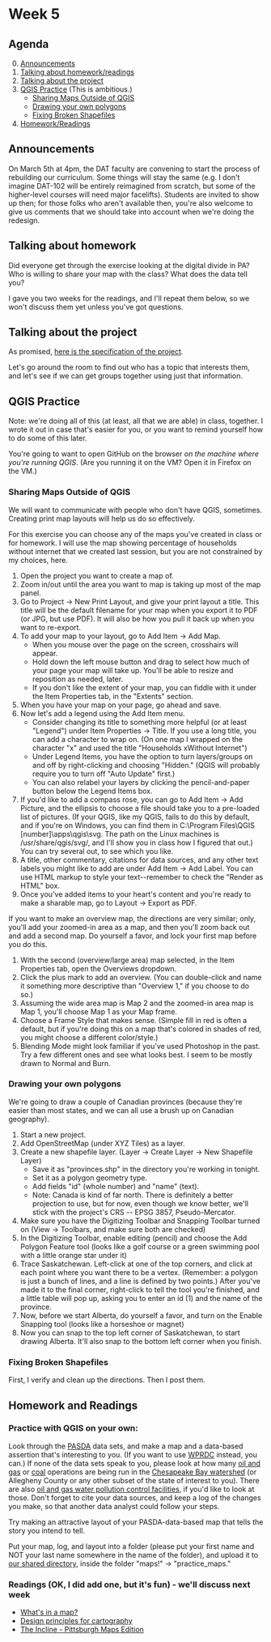 # Week 5

## Agenda
0. [Announcements](#announcements)
1. [Talking about homework/readings](#readings)
2. [Talking about the project](#project)
3. [QGIS Practice](#qgis) (This is ambitious.)
    * [Sharing Maps Outside of QGIS](#qgis1)
    * [Drawing your own polygons](#qgis2)
    * [Fixing Broken Shapefiles](#qgis3)
4. [Homework/Readings](#homework)
 
## <span id="announcements">Announcements</span>

On March 5th at 4pm, the DAT faculty are convening to start the process of rebuilding our curriculum. Some things will stay the same (e.g. I don't imagine DAT-102 will be entirely reimagined from scratch, but some of the higher-level courses will need major facelifts). Students are invited to show up then; for those folks who aren't available then, you're also welcome to give us comments that we should take into account when we're doing the redesign. 

## <span id="readings">Talking about homework</span>

Did everyone get through the exercise looking at the digital divide in PA? Who is willing to share your map with the class? What does the data tell you?  

I gave you two weeks for the readings, and I'll repeat them below, so we won't discuss them yet unless you've got questions.

## <span id="project">Talking about the project</span>

As promised, [here is the specification of the project](../files/map_mini_project_specification.md).

Let's go around the room to find out who has a topic that interests them, and let's see if we can get groups together using just that information. 

## <span id="qgis">QGIS Practice</span>
    
Note: we're doing all of this (at least, all that we are able) in class, together. I wrote it out in case that's easier for you, or you want to remind yourself how to do some of this later.

You're going to want to open GitHub on the browser _on the machine where you're running QGIS_. (Are you running it on the VM? Open it in Firefox on the VM.)

    
### <span id="qgis1">Sharing Maps Outside of QGIS</span>

We will want to communicate with people who don't have QGIS, sometimes. Creating print map layouts will help us do so effectively.

For this exercise you can choose any of the maps you've created in class or for homework. I will use the map showing percentage of households without internet that we created last session, but you are not constrained by my choices, here.

1. Open the project you want to create a map of.
1. Zoom in/out until the area you want to map is taking up most of the map panel.
1. Go to Project -> New Print Layout, and give your print layout a title. This title will be the default filename for your map when you export it to PDF (or JPG, but use PDF). It will also be how you pull it back up when you want to re-export.
1. To add your map to your layout, go to Add Item -> Add Map.
    * When you mouse over the page on the screen, crosshairs will appear.
    * Hold down the left mouse button and drag to select how much of your page your map will take up. You'll be able to resize and reposition as needed, later.
    * If you don't like the extent of your map, you can fiddle with it under the Item Properties tab, in the "Extents" section. 
1. When you have your map on your page, go ahead and save.
1. Now let's add a legend using the Add Item menu.
    * Consider changing its title to something more helpful (or at least "Legend") under Item Properties -> Title. If you use a long title, you can add a character to wrap on. (On one map I wrapped on the character "x" and used the title "Households xWithout Internet")
    * Under Legend Items, you have the option to turn layers/groups on and off by right-clicking and choosing "Hidden." (QGIS will probably require you to turn off "Auto Update" first.)
    * You can also relabel your layers by clicking the pencil-and-paper button below the Legend Items box.
1. If you'd like to add a compass rose, you can go to Add Item -> Add Picture, and the ellipsis to choose a file should take you to a pre-loaded list of pictures. (If your QGIS, like my QGIS, fails to do this by default, and if you're on Windows, you can find them in C:\Program Files\QGIS [number]\apps\qgis\svg. The path on the Linux machines is /usr/share/qgis/svg/, and I'll show you in class how I figured that out.) You can try several out, to see which you like.
1. A title, other commentary, citations for data sources, and any other text labels you might like to add are under Add Item -> Add Label. You can use HTML markup to style your text--remember to check the "Render as HTML" box.
1. Once you've added items to your heart's content and you're ready to make a sharable map, go to Layout -> Export as PDF.

If you want to make an overview map, the directions are very similar; only, you'll add your zoomed-in area as a map, and then you'll zoom back out and add a second map. Do yourself a favor, and lock your first map before you do this.

1. With the second (overview/large area) map selected, in the Item Properties tab, open the Overviews dropdown.
1. Click the plus mark to add an overview. (You can double-click and name it something more descriptive than "Overview 1," if you choose to do so.)
1. Assuming the wide area map is Map 2 and the zoomed-in area map is Map 1, you'll choose Map 1 as your Map frame.
1. Choose a Frame Style that makes sense. (Simple fill in red is often a default, but if you're doing this on a map that's colored in shades of red, you might choose a different color/style.)
1. Blending Mode might look familiar if you've used Photoshop in the past. Try a few different ones and see what looks best. I seem to be mostly drawn to Normal and Burn.


### <span id="qgis2">Drawing your own polygons</span>

We're going to draw a couple of Canadian provinces (because they're easier than most states, and we can all use a brush up on Canadian geography).

1. Start a new project.
1. Add OpenStreetMap (under XYZ Tiles) as a layer.
1. Create a new shapefile layer. (Layer -> Create Layer -> New Shapefile Layer)
    * Save it as "provinces.shp" in the directory you're working in tonight.
    * Set it as a polygon geometry type.
    * Add fields "id" (whole number) and "name" (text).
    * Note: Canada is kind of far north. There is definitely a better projection to use, but for now, even though we know better, we'll stick with the project's CRS -- EPSG 3857, Pseudo-Mercator.
1. Make sure you have the Digitizing Toolbar and Snapping Toolbar turned on (View -> Toolbars, and make sure both are checked)
1. In the Digitizing Toolbar, enable editing (pencil) and choose the Add Polygon Feature tool (looks like a golf course or a green swimming pool with a little orange star under it)
1. Trace Saskatchewan. Left-click at one of the top corners, and click at each point where you want there to be a vertex. (Remember: a polygon is just a bunch of lines, and a line is defined by two points.) After you've made it to the final corner, right-click to tell the tool you're finished, and a little table will pop up, asking you to enter an id (1) and the name of the province.
1. Now, before we start Alberta, do yourself a favor, and turn on the Enable Snapping tool (looks like a horseshoe or magnet)
1. Now you can snap to the top left corner of Saskatchewan, to start drawing Alberta. It'll also snap to the bottom left corner when you finish.

### <span id="qgis3">Fixing Broken Shapefiles</span>

First, I verify and clean up the directions. Then I post them.

## <span id="homework">Homework and Readings</span>

### Practice with QGIS on your own:

Look through the [PASDA](http://www.pasda.psu.edu/) data sets, and make a map and a data-based assertion that's interesting to you. (If you want to use [WPRDC](https://data.wprdc.org/dataset) instead, you can.) If none of the data sets speak to you, please look at how many [oil and gas](http://www.pasda.psu.edu/uci/DataSummary.aspx?dataset=283) or [coal](http://www.pasda.psu.edu/uci/DataSummary.aspx?dataset=271) operations are being run in the [Chesapeake Bay watershed](http://www.pasda.psu.edu/uci/DataSummary.aspx?dataset=59) (or Allegheny County or any other subset of the state of interest to you). There are also [oil and gas water pollution control facilities](http://www.pasda.psu.edu/uci/DataSummary.aspx?dataset=284), if you'd like to look at those. Don't forget to cite your data sources, and keep a log of the changes you make, so that another data analyst could follow your steps. 

Try making an attractive layout of your PASDA-data-based map that tells the story you intend to tell. 

Put your map, log, and layout into a folder (please put your first name and NOT your last name somewhere in the name of the folder), and upload it to [our shared directory](https://acdccac-my.sharepoint.com/personal/edarsow_acd_ccac_edu/_layouts/15/onedrive.aspx?originalPath=aHR0cHM6Ly9hY2RjY2FjLW15LnNoYXJlcG9pbnQuY29tLzpmOi9nL3BlcnNvbmFsL2VkYXJzb3dfYWNkX2NjYWNfZWR1L0VrUzQzNF9LMVV4RnZjbDBQNEI5WjAwQnMwV2dkRjF1MDZpQTdKZFJxbEtXR2c%5FcnRpbWU9eko3alpIQ3gxMGc&viewid=e2ddbbdb%2D20ac%2D4c4b%2D9dff%2Db8735d690d4b&id=%2Fpersonal%2Fedarsow%5Facd%5Fccac%5Fedu%2FDocuments%2Fdata%5Fanalytics%2Fdat%5F201%5F20sp%5Fstudent%5Fwork), inside the folder "maps!" -> "practice_maps."

### Readings (OK, I did add one, but it's fun) - we'll discuss next week

* [What's in a map?](https://www.gislounge.com/whats-in-a-map/)
* [Design principles for cartography](https://www.esri.com/arcgis-blog/products/product/mapping/design-principles-for-cartography/)
* [The Incline - Pittsburgh Maps Edition](https://theincline.com/newsletter/2020-02-13-the-pittsburgh-maps-edition/)